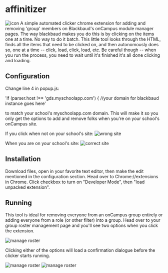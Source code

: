 # affinitizer
![icon](/resources.AffinitizerIcon.png?raw=true)
A simple automated clicker chrome extension for adding and removing 'group' members on Blackbaud's onCampus module manager pages. The way blackbaud makes you do this is by clicking on the items one at a time. No way to do it batch. This little tool looks through the HTML, finds all the items that need to be clicked on, and then autonomously does so, one at a time -- click, load, click, load, etc. Be careful though -- when you run the process, you need to wait until it's finished it's all done clicking and loading. 


## Configuration
Change line 4 in popup.js:

'if (parser.host !== 'gds.myschoolapp.com') { //your domain for blackbaud instance goes here' 

to match your school's myschoolapp.com domain. This will make it so you only get the options to add and remove folks when you're on your school's onCampus site.

If you click when not on your school's site:
![wrong site](/resources.WrongSite.png?raw=true)

When you are on your school's site:
![correct site](/resources.AffinitizerView.png?raw=true)


## Installation
Download files, open in your favorite text editor, then make the edit mentioned in the configuration section. Head over to Chrome://extensions in Chrome. Click checkbox to turn on "Developer Mode", then "load unpacked extension". 


## Running
This tool is ideal for removing everyone from an onCampus group entirely or adding everyone from a role (or other filter) into a group. Head over to your group roster management page and you'll see two options when you click the extension.

![manage roster](/resources.ManageRoster.png?raw=true)

Clicking either of the options will load a confirmation dialogue before the clicker starts running. 

![manage roster](/resources.WarningAdd.png?raw=true)
![manage roster](/resources.WarningRemove.png?raw=true)

